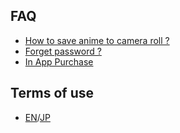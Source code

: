 ## FAQ
- [How to save anime to camera roll ?](https://kenmaz.github.io/animemaker-help/save-to-cameraroll)
- [Forget password ?](https://kenmaz.github.io/animemaker-help/password-reminder)
- [In App Purchase](https://kenmaz.github.io/animemaker-help/iap)

## Terms of use
- [EN](https://anime.kenmaz.net/term_en.html)/[JP](https://anime.kenmaz.net/term_ja.html)
